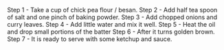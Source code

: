 Step 1 - Take a cup of chick pea flour / besan.
Step 2 - Add half tea spoon of salt and one pinch of baking powder.
Step 3 - Add chopped onions and curry leaves.
Step 4 - Add little water and mix it well.
Step 5 - Heat the oil and drop small portions of the batter
Step 6 - After it turns golden brown.
Step 7 - It is ready to serve with some ketchup and sauce.